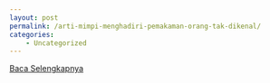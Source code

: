 ```yaml
---
layout: post
permalink: /arti-mimpi-menghadiri-pemakaman-orang-tak-dikenal/
categories:
    - Uncategorized
---
```


[Baca Selengkapnya](/09)